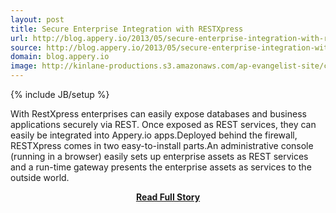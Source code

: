 ```yaml
---
layout: post
title: Secure Enterprise Integration with RESTXpress
url: http://blog.appery.io/2013/05/secure-enterprise-integration-with-restxpress/
source: http://blog.appery.io/2013/05/secure-enterprise-integration-with-restxpress/
domain: blog.appery.io
image: http://kinlane-productions.s3.amazonaws.com/ap-evangelist-site/curated/screenshots/8999_blog_appery_io.png
---
```

{% include JB/setup %}<p>With RestXpress enterprises can easily expose databases and business applications securely via REST. Once exposed as REST services, they can easily be integrated into Appery.io apps.Deployed behind the firewall, RESTXpress comes in two easy-to-install parts.An administrative console (running in a browser) easily sets up enterprise assets as REST services and a run-time gateway presents the enterprise assets as services to the outside world.</p>
<center><p><a href="http://blog.appery.io/2013/05/secure-enterprise-integration-with-restxpress/" style='padding:25px; font-sze:18px; font-weight: bold;'>Read Full Story</a></p></center>
